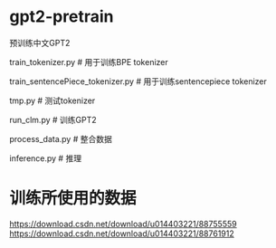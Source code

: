 # gpt2-pretrain
预训练中文GPT2


train_tokenizer.py  # 用于训练BPE tokenizer

train_sentencePiece_tokenizer.py  # 用于训练sentencepiece tokenizer

tmp.py  # 测试tokenizer

run_clm.py  # 训练GPT2

process_data.py  # 整合数据

inference.py  # 推理

# 训练所使用的数据
https://download.csdn.net/download/u014403221/88755559
https://download.csdn.net/download/u014403221/88761912